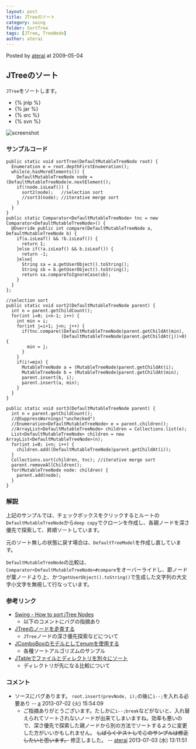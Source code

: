```yaml
---
layout: post
title: JTreeのソート
category: swing
folder: SortTree
tags: [JTree, TreeNode]
author: aterai
---
```


Posted by [aterai](http://terai.xrea.jp/aterai.html) at 2009-05-04

## JTreeのソート
`JTree`をソートします。

- {% jnlp %}
- {% jar %}
- {% src %}
- {% svn %}

<!-- dummy comment line for breaking list -->

![screenshot](https://lh6.googleusercontent.com/_9Z4BYR88imo/TQTThR240sI/AAAAAAAAAkg/h3mIbDu9xa4/s800/SortTree.png)

### サンプルコード
<pre class="prettyprint"><code>public static void sortTree(DefaultMutableTreeNode root) {
  Enumeration e = root.depthFirstEnumeration();
  while(e.hasMoreElements()) {
    DefaultMutableTreeNode node = (DefaultMutableTreeNode)e.nextElement();
    if(!node.isLeaf()) {
      sort2(node);   //selection sort
      //sort3(node); //iterative merge sort
    }
  }
}
public static Comparator&lt;DefaultMutableTreeNode&gt; tnc = new Comparator&lt;DefaultMutableTreeNode&gt;() {
  @Override public int compare(DefaultMutableTreeNode a, DefaultMutableTreeNode b) {
    if(a.isLeaf() &amp;&amp; !b.isLeaf()) {
      return 1;
    }else if(!a.isLeaf() &amp;&amp; b.isLeaf()) {
      return -1;
    }else{
      String sa = a.getUserObject().toString();
      String sb = b.getUserObject().toString();
      return sa.compareToIgnoreCase(sb);
    }
  }
};
</code></pre>

<pre class="prettyprint"><code>//selection sort
public static void sort2(DefaultMutableTreeNode parent) {
  int n = parent.getChildCount();
  for(int i=0; i&lt;n-1; i++) {
    int min = i;
    for(int j=i+1; j&lt;n; j++) {
      if(tnc.compare((DefaultMutableTreeNode)parent.getChildAt(min),
                     (DefaultMutableTreeNode)parent.getChildAt(j))&gt;0) {
        min = j;
      }
    }
    if(i!=min) {
      MutableTreeNode a = (MutableTreeNode)parent.getChildAt(i);
      MutableTreeNode b = (MutableTreeNode)parent.getChildAt(min);
      parent.insert(b, i);
      parent.insert(a, min);
    }
  }
}
</code></pre>

<pre class="prettyprint"><code>public static void sort3(DefaultMutableTreeNode parent) {
  int n = parent.getChildCount();
  //@SuppressWarnings("unchecked")
  //Enumeration&lt;DefaultMutableTreeNode&gt; e = parent.children();
  //ArrayList&lt;DefaultMutableTreeNode&gt; children = Collections.list(e);
  List&lt;DefaultMutableTreeNode&gt; children = new ArrayList&lt;DefaultMutableTreeNode&gt;(n);
  for(int i=0; i&lt;n; i++) {
    children.add((DefaultMutableTreeNode)parent.getChildAt(i));
  }
  Collections.sort(children, tnc); //iterative merge sort
  parent.removeAllChildren();
  for(MutableTreeNode node: children) {
    parent.add(node);
  }
}
</code></pre>

### 解説
上記のサンプルでは、チェックボックスをクリックするとルートの`DefaultMutableTreeNode`から`deep copy`でクローンを作成し、各親ノードを深さ優先で探索して、昇順ソートしています。

元のソート無しの状態に戻す場合は、`DefaultTreeModel`を作成し直しています。

`DefaultMutableTreeNode`の比較は、`Comparator<DefaultMutableTreeNode>#compare`をオーバーライドし、節ノードが葉ノードより上、かつ`getUserObject().toString()`で生成した文字列の大文字小文字を無視して行なっています。

### 参考リンク
- [Swing - How to sort jTree Nodes](https://forums.oracle.com/thread/1355435)
    - 以下のコメントにバグの指摘あり
- [JTreeのノードを走査する](http://terai.xrea.jp/Swing/TraverseAllNodes.html)
    - `JTree`ノードの深さ優先探索などについて
- [JComboBoxのモデルとしてenumを使用する](http://terai.xrea.jp/Swing/SortingAnimations.html)
    - 各種ソートアルゴリズムのサンプル
- [JTableでファイルとディレクトリを別々にソート](http://terai.xrea.jp/Swing/FileDirectoryComparator.html)
    - ディレクトリが先になる比較について

<!-- dummy comment line for breaking list -->

### コメント
- ソースにバグあります。 `root.insert(prevNode, i);`の後に`i--;`を入れる必要あり -- [a](http://terai.xrea.jp/a.html) 2013-07-02 (火) 15:54:09
    - ご指摘ありがとうございます。たしかに`i--;break`などがないと、入れ替えられてソートされないノードが出来てしまいますね。効率も悪いので、深さ優先で探索した親ノードから別の方法でソートするように変更した方がいいかもしれません。 ~~しばらくテストしてこのサンプルは修正したいと思います。~~ 修正しました。 -- [aterai](http://terai.xrea.jp/aterai.html) 2013-07-03 (水) 13:11:51

<!-- dummy comment line for breaking list -->

